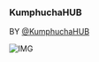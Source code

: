 ### KumphuchaHUB ###
BY [@KumphuchaHUB](https://discord.gg/6YM67DM8dJ)


![IMG](https://cdn.discordapp.com/attachments/964017953764958258/1071777880574537830/4_20230205195746.png)
